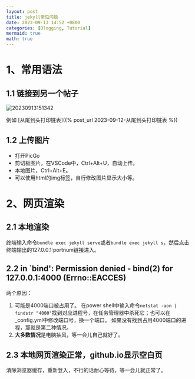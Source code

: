 ```yaml
---
layout: post
title: jekyll常见问题
date: 2023-09-13 14:52 +0800
categories: [Blogging, Tutorial]
mermaid: true
math: true
---
```


# 1、常用语法

## 1.1 链接到另一个帖子

![20230913151342](https://cdn.jsdelivr.net/gh/jamie109/my-img/for-VSCode/20230913151342.png)

例如 [从尾到头打印链表]({% post_url 2023-09-12-从尾到头打印链表 %})

## 1.2 上传图片
- 打开PicGo
- 剪切板图片，在VSCode中，Ctrl+Alt+U，自动上传。
- 本地图片，Ctrl+Alt+E。
- 可以使用html的img标签，自行修改图片显示大小等。
  
# 2、网页渲染

## 2.1 本地渲染

终端输入命令`bundle exec jekyll serve`或者`bundle exec jekyll s`，然后点击终端输出的127.0.0.1:portnum链接进入。

## 2.2 in `bind': Permission denied - bind(2) for 127.0.0.1:4000 (Errno::EACCES)

两个原因：
1. 可能是4000端口被占用了。
  在power shell中输入命令`netstat -aon | findstr "4000"`找到对应进程号，在任务管理器中杀死它；也可以在_config.yml中修改端口号，换一个端口。
  如果没有找到占用4000端口的进程，那就是第二种情况。
2. **大多数情况**是电脑抽风，等一会儿自己就好了。
   
## 2.3 本地网页渲染正常，github.io显示空白页

清除浏览器缓存，重新登入，不行的话耐心等待，等一会儿就正常了。


